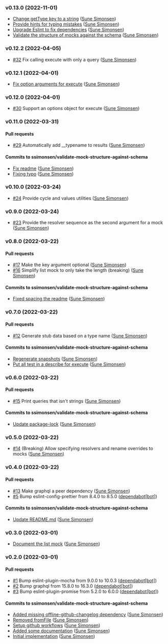 ### v0.13.0 (2022-11-01)

- [Change getType key to a string](https://github.com/sunesimonsen/graphql-fakester/commit/668b320f31b99b4574d341945947f8789683fb77) ([Sune Simonsen](mailto:sune@we-knowhow.dk))
- [Provide hints for typing mistakes](https://github.com/sunesimonsen/graphql-fakester/commit/58b149b6a50bf6012998d2e42c2525b15a6effcd) ([Sune Simonsen](mailto:sune@we-knowhow.dk))
- [Upgrade Eslint to fix dependencies](https://github.com/sunesimonsen/graphql-fakester/commit/22f2f1e7ee14f849bb0b6ffb444de0105e1fd17e) ([Sune Simonsen](mailto:sune@we-knowhow.dk))
- [Validate the structure of mocks against the schema](https://github.com/sunesimonsen/graphql-fakester/commit/e185ec32ee672a70554c7531583289ca9ff26135) ([Sune Simonsen](mailto:sune@we-knowhow.dk))

### v0.12.2 (2022-04-05)

- [#32](https://github.com/sunesimonsen/graphql-fakester/pull/32) Fix calling execute with only a query ([Sune Simonsen](mailto:sune@we-knowhow.dk))

### v0.12.1 (2022-04-01)

- [Fix option arguments for execute](https://github.com/sunesimonsen/graphql-fakester/commit/15f2c14870889b4bfdf74573218793bd4fc5b07e) ([Sune Simonsen](mailto:sune@we-knowhow.dk))

### v0.12.0 (2022-04-01)

- [#30](https://github.com/sunesimonsen/graphql-fakester/pull/30) Support an options object for execute ([Sune Simonsen](mailto:sune@we-knowhow.dk))

### v0.11.0 (2022-03-31)

#### Pull requests

- [#29](https://github.com/sunesimonsen/graphql-fakester/pull/29) Automatically add \_\_typename to results ([Sune Simonsen](mailto:sune@we-knowhow.dk))

#### Commits to ssimonsen/validate-mock-structure-against-schema

- [Fix readme](https://github.com/sunesimonsen/graphql-fakester/commit/33c91cdcd5f39aa4fd3ff132498911544d2fa50c) ([Sune Simonsen](mailto:sune@we-knowhow.dk))
- [Fixing typo](https://github.com/sunesimonsen/graphql-fakester/commit/b046cab7708e76c6f8757bdfe9409f3571e45184) ([Sune Simonsen](mailto:sune@we-knowhow.dk))

### v0.10.0 (2022-03-24)

- [#24](https://github.com/sunesimonsen/graphql-fakester/pull/24) Provide cycle and values utilities ([Sune Simonsen](mailto:sune@we-knowhow.dk))

### v0.9.0 (2022-03-24)

- [#23](https://github.com/sunesimonsen/graphql-fakester/pull/23) Provide the resolver sequence as the second argument for a mock ([Sune Simonsen](mailto:sune@we-knowhow.dk))

### v0.8.0 (2022-03-22)

#### Pull requests

- [#17](https://github.com/sunesimonsen/graphql-fakester/pull/17) Make the key argument optional ([Sune Simonsen](mailto:sune@we-knowhow.dk))
- [#16](https://github.com/sunesimonsen/graphql-fakester/pull/16) Simplify list mock to only take the length \(breaking\) ([Sune Simonsen](mailto:sune@we-knowhow.dk))

#### Commits to ssimonsen/validate-mock-structure-against-schema

- [Fixed spacing the readme](https://github.com/sunesimonsen/graphql-fakester/commit/9622315c5cd88ec89d4cc0ef6dade0dbfe3b4352) ([Sune Simonsen](mailto:sune@we-knowhow.dk))

### v0.7.0 (2022-03-22)

#### Pull requests

- [#12](https://github.com/sunesimonsen/graphql-fakester/pull/12) Generate stub data based on a type name ([Sune Simonsen](mailto:sune@we-knowhow.dk))

#### Commits to ssimonsen/validate-mock-structure-against-schema

- [Regenerate snapshots](https://github.com/sunesimonsen/graphql-fakester/commit/e9df94b7e35eba6f6a7472962316688bfc18fa3c) ([Sune Simonsen](mailto:sune@we-knowhow.dk))
- [Put all test in a describe for execute](https://github.com/sunesimonsen/graphql-fakester/commit/911762d8bc601da3bb8e5443a72e8c0b7a3e5b23) ([Sune Simonsen](mailto:sune@we-knowhow.dk))

### v0.6.0 (2022-03-22)

#### Pull requests

- [#15](https://github.com/sunesimonsen/graphql-fakester/pull/15) Print queries that isn't strings ([Sune Simonsen](mailto:sune@we-knowhow.dk))

#### Commits to ssimonsen/validate-mock-structure-against-schema

- [Update package-lock](https://github.com/sunesimonsen/graphql-fakester/commit/b8bca0b90415f471f7a0a3101319c5cb23599bf2) ([Sune Simonsen](mailto:sune@we-knowhow.dk))

### v0.5.0 (2022-03-22)

- [#14](https://github.com/sunesimonsen/graphql-fakester/pull/14) \(Breaking\) Allow specifying resolvers and rename overrides to mocks ([Sune Simonsen](mailto:sune@we-knowhow.dk))

### v0.4.0 (2022-03-22)

#### Pull requests

- [#13](https://github.com/sunesimonsen/graphql-fakester/pull/13) Make graphql a peer dependency ([Sune Simonsen](mailto:sune@we-knowhow.dk))
- [#5](https://github.com/sunesimonsen/graphql-fakester/pull/5) Bump eslint-config-prettier from 8.4.0 to 8.5.0 ([dependabot[bot]](mailto:49699333+dependabot[bot]@users.noreply.github.com))

#### Commits to ssimonsen/validate-mock-structure-against-schema

- [Update README.md](https://github.com/sunesimonsen/graphql-fakester/commit/acca7772465769d75d22c7f2d3b3f3414a4bcbf8) ([Sune Simonsen](mailto:sune@we-knowhow.dk))

### v0.3.0 (2022-03-01)

- [Document the list mock](https://github.com/sunesimonsen/graphql-fakester/commit/c974d5f3b695c6985e0079bbca37abc223280c70) ([Sune Simonsen](mailto:sune@we-knowhow.dk))

### v0.2.0 (2022-03-01)

#### Pull requests

- [#1](https://github.com/sunesimonsen/graphql-fakester/pull/1) Bump eslint-plugin-mocha from 9.0.0 to 10.0.3 ([dependabot[bot]](mailto:49699333+dependabot[bot]@users.noreply.github.com))
- [#2](https://github.com/sunesimonsen/graphql-fakester/pull/2) Bump graphql from 15.8.0 to 16.3.0 ([dependabot[bot]](mailto:49699333+dependabot[bot]@users.noreply.github.com))
- [#3](https://github.com/sunesimonsen/graphql-fakester/pull/3) Bump eslint-plugin-promise from 5.2.0 to 6.0.0 ([dependabot[bot]](mailto:49699333+dependabot[bot]@users.noreply.github.com))

#### Commits to ssimonsen/validate-mock-structure-against-schema

- [Added missing offline-github-changelog dependency](https://github.com/sunesimonsen/graphql-fakester/commit/942c49aef3bfa4934316389f4a0572fdf0deb575) ([Sune Simonsen](mailto:sune@we-knowhow.dk))
- [Removed fromFile](https://github.com/sunesimonsen/graphql-fakester/commit/7537c6959b95f93bc11692a6e22a51eb320e5cb4) ([Sune Simonsen](mailto:sune@we-knowhow.dk))
- [Setup github workflows](https://github.com/sunesimonsen/graphql-fakester/commit/3e9bec1eb6800c102de7c167e0a310158f1c9646) ([Sune Simonsen](mailto:sune@we-knowhow.dk))
- [Added some documentation](https://github.com/sunesimonsen/graphql-fakester/commit/ff3af1f01e7c815c29a6e2aa2c5a4cea5e712749) ([Sune Simonsen](mailto:sune@we-knowhow.dk))
- [Initial implementation](https://github.com/sunesimonsen/graphql-fakester/commit/6e43738ebd8611b28e177aec15b0bb87909db3ab) ([Sune Simonsen](mailto:sune@we-knowhow.dk))
